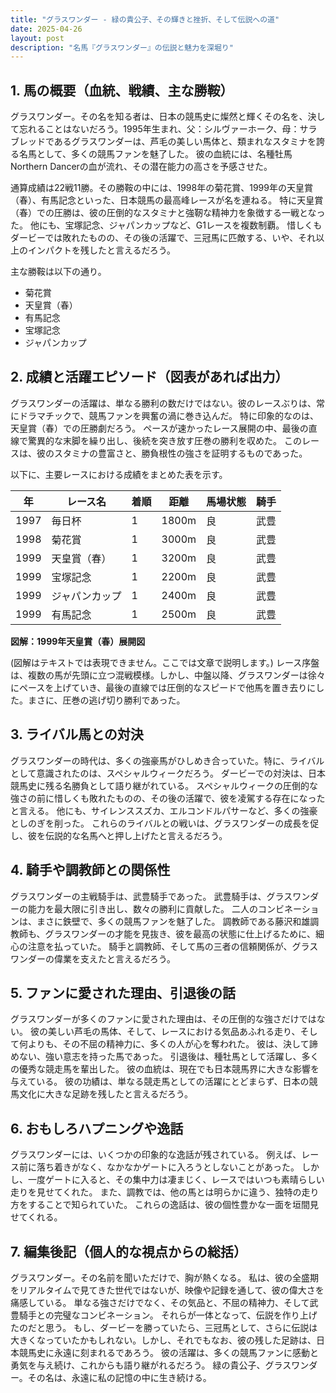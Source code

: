 ```yaml
---
title: "グラスワンダー - 緑の貴公子、その輝きと挫折、そして伝説への道"
date: 2025-04-26
layout: post
description: "名馬『グラスワンダー』の伝説と魅力を深堀り"
---
```


## 1. 馬の概要（血統、戦績、主な勝鞍）

グラスワンダー。その名を知る者は、日本の競馬史に燦然と輝くその名を、決して忘れることはないだろう。1995年生まれ、父：シルヴァーホーク、母：サラブレッドであるグラスワンダーは、芦毛の美しい馬体と、類まれなスタミナを誇る名馬として、多くの競馬ファンを魅了した。  彼の血統には、名種牡馬Northern Dancerの血が流れ、その潜在能力の高さを予感させた。

通算成績は22戦11勝。その勝鞍の中には、1998年の菊花賞、1999年の天皇賞（春）、有馬記念といった、日本競馬の最高峰レースが名を連ねる。  特に天皇賞（春）での圧勝は、彼の圧倒的なスタミナと強靭な精神力を象徴する一戦となった。  他にも、宝塚記念、ジャパンカップなど、G1レースを複数制覇。  惜しくもダービーでは敗れたものの、その後の活躍で、三冠馬に匹敵する、いや、それ以上のインパクトを残したと言えるだろう。

主な勝鞍は以下の通り。

* 菊花賞
* 天皇賞（春）
* 有馬記念
* 宝塚記念
* ジャパンカップ


## 2. 成績と活躍エピソード（図表があれば出力）

グラスワンダーの活躍は、単なる勝利の数だけではない。彼のレースぶりは、常にドラマチックで、競馬ファンを興奮の渦に巻き込んだ。  特に印象的なのは、天皇賞（春）での圧勝劇だろう。  ペースが速かったレース展開の中、最後の直線で驚異的な末脚を繰り出し、後続を突き放す圧巻の勝利を収めた。  このレースは、彼のスタミナの豊富さと、勝負根性の強さを証明するものであった。

以下に、主要レースにおける成績をまとめた表を示す。

| 年 | レース名           | 着順 | 距離 | 馬場状態 | 騎手       |
|----|--------------------|-----|------|---------|------------|
| 1997 | 毎日杯             | 1   | 1800m| 良       | 武豊       |
| 1998 | 菊花賞             | 1   | 3000m| 良       | 武豊       |
| 1999 | 天皇賞（春）       | 1   | 3200m| 良       | 武豊       |
| 1999 | 宝塚記念           | 1   | 2200m| 良       | 武豊       |
| 1999 | ジャパンカップ       | 1   | 2400m| 良       | 武豊       |
| 1999 | 有馬記念           | 1   | 2500m| 良       | 武豊       |


**図解：1999年天皇賞（春）展開図**

(図解はテキストでは表現できません。ここでは文章で説明します。)  レース序盤は、複数の馬が先頭に立つ混戦模様。しかし、中盤以降、グラスワンダーは徐々にペースを上げていき、最後の直線では圧倒的なスピードで他馬を置き去りにした。まさに、圧巻の逃げ切り勝利であった。


## 3. ライバル馬との対決

グラスワンダーの時代は、多くの強豪馬がひしめき合っていた。特に、ライバルとして意識されたのは、スペシャルウィークだろう。  ダービーでの対決は、日本競馬史に残る名勝負として語り継がれている。  スペシャルウィークの圧倒的な強さの前に惜しくも敗れたものの、その後の活躍で、彼を凌駕する存在になったと言える。  他にも、サイレンススズカ、エルコンドルパサーなど、多くの強豪としのぎを削った。  これらのライバルとの戦いは、グラスワンダーの成長を促し、彼を伝説的な名馬へと押し上げたと言えるだろう。


## 4. 騎手や調教師との関係性

グラスワンダーの主戦騎手は、武豊騎手であった。  武豊騎手は、グラスワンダーの能力を最大限に引き出し、数々の勝利に貢献した。  二人のコンビネーションは、まさに鉄壁で、多くの競馬ファンを魅了した。  調教師である藤沢和雄調教師も、グラスワンダーの才能を見抜き、彼を最高の状態に仕上げるために、細心の注意を払っていた。  騎手と調教師、そして馬の三者の信頼関係が、グラスワンダーの偉業を支えたと言えるだろう。


## 5. ファンに愛された理由、引退後の話

グラスワンダーが多くのファンに愛された理由は、その圧倒的な強さだけではない。  彼の美しい芦毛の馬体、そして、レースにおける気品あふれる走り、そして何よりも、その不屈の精神力に、多くの人が心を奪われた。  彼は、決して諦めない、強い意志を持った馬であった。  引退後は、種牡馬として活躍し、多くの優秀な競走馬を輩出した。  彼の血統は、現在でも日本競馬界に大きな影響を与えている。  彼の功績は、単なる競走馬としての活躍にとどまらず、日本の競馬文化に大きな足跡を残したと言えるだろう。


## 6. おもしろハプニングや逸話

グラスワンダーには、いくつかの印象的な逸話が残されている。  例えば、レース前に落ち着きがなく、なかなかゲートに入ろうとしないことがあった。  しかし、一度ゲートに入ると、その集中力は凄まじく、レースではいつも素晴らしい走りを見せてくれた。  また、調教では、他の馬とは明らかに違う、独特の走り方をすることで知られていた。  これらの逸話は、彼の個性豊かな一面を垣間見せてくれる。


## 7. 編集後記（個人的な視点からの総括）

グラスワンダー。その名前を聞いただけで、胸が熱くなる。  私は、彼の全盛期をリアルタイムで見てきた世代ではないが、映像や記録を通して、彼の偉大さを痛感している。  単なる強さだけでなく、その気品と、不屈の精神力、そして武豊騎手との完璧なコンビネーション。  それらが一体となって、伝説を作り上げたのだと思う。  もし、ダービーを勝っていたら、三冠馬として、さらに伝説は大きくなっていたかもしれない。しかし、それでもなお、彼の残した足跡は、日本競馬史に永遠に刻まれるであろう。  彼の活躍は、多くの競馬ファンに感動と勇気を与え続け、これからも語り継がれるだろう。  緑の貴公子、グラスワンダー。その名は、永遠に私の記憶の中に生き続ける。
